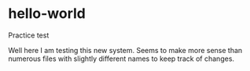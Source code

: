 # hello-world
Practice test

Well here I am testing this new system. Seems to make more sense than numerous files with slightly different names to keep track of changes. 
